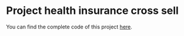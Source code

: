 # Project health insurance cross sell

You can find the complete code of this project [here](https://rpubs.com/edneide_data_science/health_insurance_cross_sell).
